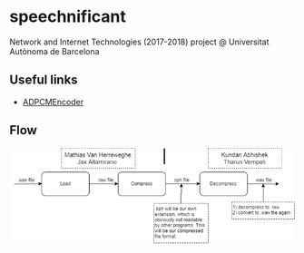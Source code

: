 # speechnificant
Network and Internet Technologies (2017-2018) project @ Universitat Autònoma de Barcelona

## Useful links
* [ADPCMEncoder](https://github.com/sammarshallou/ouaudioapplets/blob/master/src/uk/ac/open/audio/adpcm/ADPCMEncoder.java#L68)

## Flow
![alt text](https://github.com/mathiasvh/speechnificant/blob/master/SpeechnificantFlow.png "Strategy")